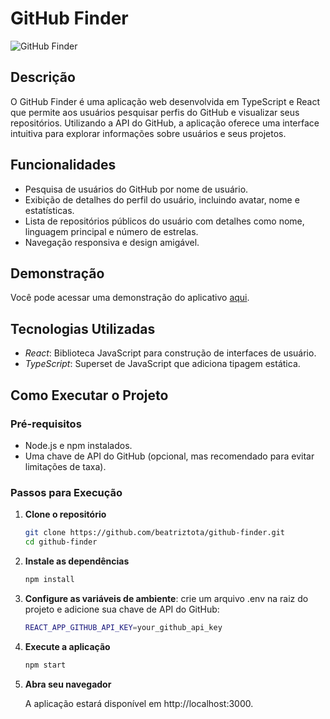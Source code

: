 # GitHub Finder

![GitHub Finder](./img/electrum-page.PNG)

## Descrição

O GitHub Finder é uma aplicação web desenvolvida em TypeScript e React que permite aos usuários pesquisar perfis do GitHub e visualizar seus repositórios. Utilizando a API do GitHub, a aplicação oferece uma interface intuitiva para explorar informações sobre usuários e seus projetos.

## Funcionalidades

- Pesquisa de usuários do GitHub por nome de usuário.
- Exibição de detalhes do perfil do usuário, incluindo avatar, nome e estatísticas.
- Lista de repositórios públicos do usuário com detalhes como nome, linguagem principal e número de estrelas.
- Navegação responsiva e design amigável.

## Demonstração

Você pode acessar uma demonstração do aplicativo [aqui](https://github-finder-tan-rho.vercel.app/).

## Tecnologias Utilizadas

- *React*: Biblioteca JavaScript para construção de interfaces de usuário.
- *TypeScript*: Superset de JavaScript que adiciona tipagem estática.


## Como Executar o Projeto

### Pré-requisitos

- Node.js e npm instalados.
- Uma chave de API do GitHub (opcional, mas recomendado para evitar limitações de taxa).

### Passos para Execução

1. **Clone o repositório**

   ```bash
   git clone https://github.com/beatriztota/github-finder.git
   cd github-finder

2. **Instale as dependências**

   ```bash
   npm install

3. **Configure as variáveis de ambiente**:
crie um arquivo .env na raiz do projeto e adicione sua chave de API do GitHub:

    ```bash
    REACT_APP_GITHUB_API_KEY=your_github_api_key

4. **Execute a aplicação**

   ```bash
   npm start

5. **Abra seu navegador**

   A aplicação estará disponível em http://localhost:3000.
 
